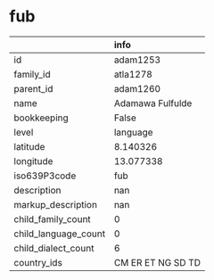 # fub
|                      | info              |
|:---------------------|:------------------|
| id                   | adam1253          |
| family_id            | atla1278          |
| parent_id            | adam1260          |
| name                 | Adamawa Fulfulde  |
| bookkeeping          | False             |
| level                | language          |
| latitude             | 8.140326          |
| longitude            | 13.077338         |
| iso639P3code         | fub               |
| description          | nan               |
| markup_description   | nan               |
| child_family_count   | 0                 |
| child_language_count | 0                 |
| child_dialect_count  | 6                 |
| country_ids          | CM ER ET NG SD TD |